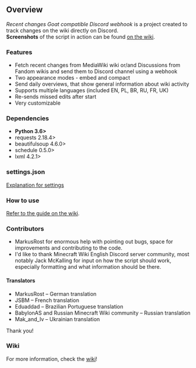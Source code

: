 ## Overview ##
*Recent changes Goat compatible Discord webhook* is a project created to track changes on the wiki directly on Discord.     
**Screenshots** of the script in action can be found [on the wiki](https://gitlab.com/piotrex43/RcGcDw/wikis/Presentation).

### Features ###
* Fetch recent changes from MediaWiki wiki or/and Discussions from Fandom wikis and send them to Discord channel using a webhook
* Two appearance modes - embed and compact
* Send daily overviews, that show general information about wiki activity
* Supports multiple languages (included EN, PL, BR, RU, FR, UK)
* Re-sends missed edits after start
* Very customizable

### Dependencies ###
* **Python 3.6>**
* requests 2.18.4>
* beautifulsoup 4.6.0>
* schedule 0.5.0>
* lxml 4.2.1>

### settings.json ###
[Explanation for settings](https://gitlab.com/piotrex43/RcGcDw/wikis/settings.json)    

### How to use ###
[Refer to the guide on the wiki](https://gitlab.com/piotrex43/RcGcDw/wikis/Guide).

### Contributors ###
* MarkusRost for enormous help with pointing out bugs, space for improvements and contributing to the code.
* I'd like to thank Minecraft Wiki English Discord server community, most notably Jack McKalling for input on how the script should work, especially formatting and what information should be there.

#### Translators #### 
* MarkusRost – German translation
* JSBM – French translation
* Eduaddad – Brazilian Portuguese translation
* BabylonAS and Russian Minecraft Wiki community – Russian translation
* Mak_and_Iv – Ukrainian translation

Thank you!

### Wiki ###
For more information, check the [wiki](https://gitlab.com/piotrex43/RcGcDw/wikis/Home)!
